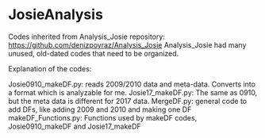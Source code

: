 # JosieAnalysis

Codes inherited from Analysis_Josie repository: https://github.com/denizpoyraz/Analysis_Josie
Analysis_Josie had many unused, old-dated codes that need to be organized.

Explanation of the codes:

Josie0910_makeDF.py: reads 2009/2010 data and meta-data. Converts into a format which is analyzable for me.
Josie17_makeDF.py: The same as 0910, but the meta data is different for 2017 data.
MergeDF.py: general code to add DFs, like adding 2009 and 2010 and making one DF 
makeDF_Functions.py: Functions used by makeDF codes, Josie0910_makeDF and Josie17_makeDF

